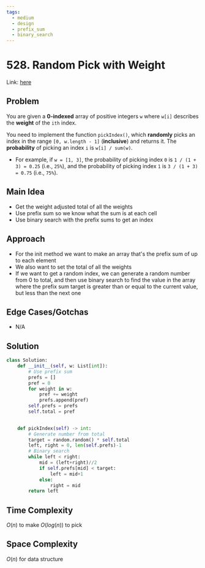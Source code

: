 ```yaml
---
tags:
  - medium
  - design
  - prefix_sum
  - binary_search
---
```

# 528. Random Pick with Weight
Link: [here](https://leetcode.com/problems/random-pick-with-weight/description/)
## Problem
You are given a **0-indexed** array of positive integers `w` where `w[i]` describes the **weight** of the `ith` index.

You need to implement the function `pickIndex()`, which **randomly** picks an index in the range `[0, w.length - 1]` (**inclusive**) and returns it. The **probability** of picking an index `i` is `w[i] / sum(w)`.
- For example, if `w = [1, 3]`, the probability of picking index `0` is `1 / (1 + 3) = 0.25` (i.e., `25%`), and the probability of picking index `1` is `3 / (1 + 3) = 0.75` (i.e., `75%`).
## Main Idea
- Get the weight adjusted total of all the weights
- Use prefix sum so we know what the sum is at each cell 
- Use binary search with the prefix sums to get an index
## Approach
- For the init method we want to make an array that's the prefix sum of up to each element
- We also want to set the total of all the weights
- If we want to get a random index, we can generate a random number from 0 to total, and then use binary search to find the value in the array where the prefix sum target is greater than or equal to the current value, but less than the next one
## Edge Cases/Gotchas 
- N/A
## Solution
```python 
class Solution:
    def __init__(self, w: List[int]):
        # Use prefix sum
        prefs = []
        pref = 0
        for weight in w:
            pref += weight
            prefs.append(pref)
        self.prefs = prefs
        self.total = pref

    
    def pickIndex(self) -> int:
        # Generate number from total
        target = random.random() * self.total
        left, right = 0, len(self.prefs)-1
        # Binary search
        while left < right:
            mid = (left+right)//2
            if self.prefs[mid] < target:
                left = mid+1
            else:
                right = mid
        return left
```
## Time Complexity
$O(n)$ to make $O(log(n))$ to pick
## Space Complexity
$O(n)$ for data structure 
